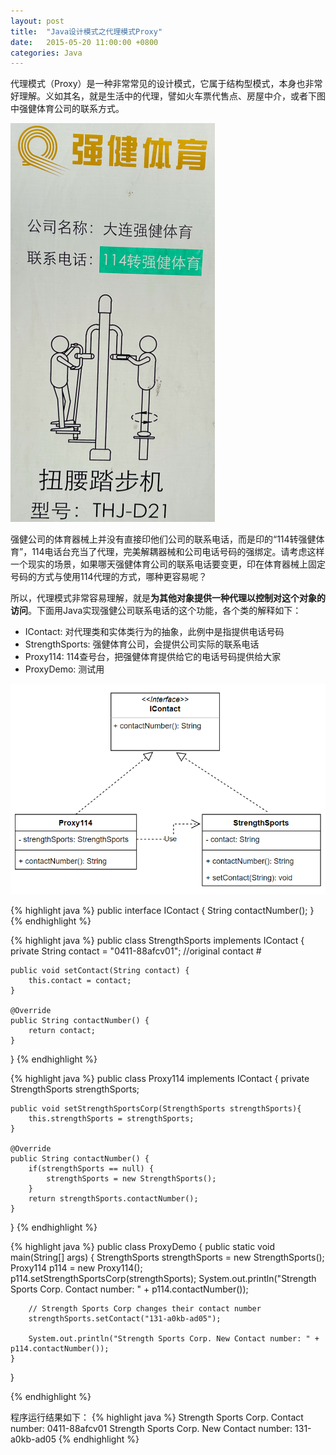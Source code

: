 ```yaml
---
layout: post
title:  "Java设计模式之代理模式Proxy"
date:   2015-05-20 11:00:00 +0800
categories: Java
--- 
```


代理模式（Proxy）是一种非常常见的设计模式，它属于结构型模式，本身也非常好理解。义如其名，就是生活中的代理，譬如火车票代售点、房屋中介，或者下图中强健体育公司的联系方式。

![pic](/images/2015-05-20-proxy1.png)

强健公司的体育器械上并没有直接印他们公司的联系电话，而是印的“114转强健体育”，114电话台充当了代理，完美解耦器械和公司电话号码的强绑定。请考虑这样一个现实的场景，如果哪天强健体育公司的联系电话要变更，印在体育器械上固定号码的方式与使用114代理的方式，哪种更容易呢？

所以，代理模式非常容易理解，就是**为其他对象提供一种代理以控制对这个对象的访问**。下面用Java实现强健公司联系电话的这个功能，各个类的解释如下：

* IContact: 对代理类和实体类行为的抽象，此例中是指提供电话号码
* StrengthSports: 强健体育公司，会提供公司实际的联系电话
* Proxy114: 114查号台，把强健体育提供给它的电话号码提供给大家
* ProxyDemo: 测试用

![pic](/images/2015-05-20-proxy.png)

{% highlight java %}
public interface IContact {
    String contactNumber();
}
{% endhighlight %}

{% highlight java %}
public class StrengthSports implements IContact {
    private String contact = "0411-88afcv01";   //original contact #

    public void setContact(String contact) {
        this.contact = contact;
    }

    @Override
    public String contactNumber() {
        return contact;
    }
}
{% endhighlight %}

{% highlight java %}
public class Proxy114 implements IContact {
    private StrengthSports strengthSports;

    public void setStrengthSportsCorp(StrengthSports strengthSports){
        this.strengthSports = strengthSports;
    }

    @Override
    public String contactNumber() {
        if(strengthSports == null) {
            strengthSports = new StrengthSports();
        }
        return strengthSports.contactNumber();
    }
}
{% endhighlight %}

{% highlight java %}
public class ProxyDemo {
    public static void main(String[] args) {
        StrengthSports strengthSports = new StrengthSports();
        Proxy114 p114 = new Proxy114();
        p114.setStrengthSportsCorp(strengthSports);
        System.out.println("Strength Sports Corp. Contact number: " + p114.contactNumber());

        // Strength Sports Corp changes their contact number
        strengthSports.setContact("131-a0kb-ad05");

        System.out.println("Strength Sports Corp. New Contact number: " + p114.contactNumber());
    }
}

{% endhighlight %}

程序运行结果如下：
{% highlight java %}
Strength Sports Corp. Contact number: 0411-88afcv01
Strength Sports Corp. New Contact number: 131-a0kb-ad05
{% endhighlight %} 